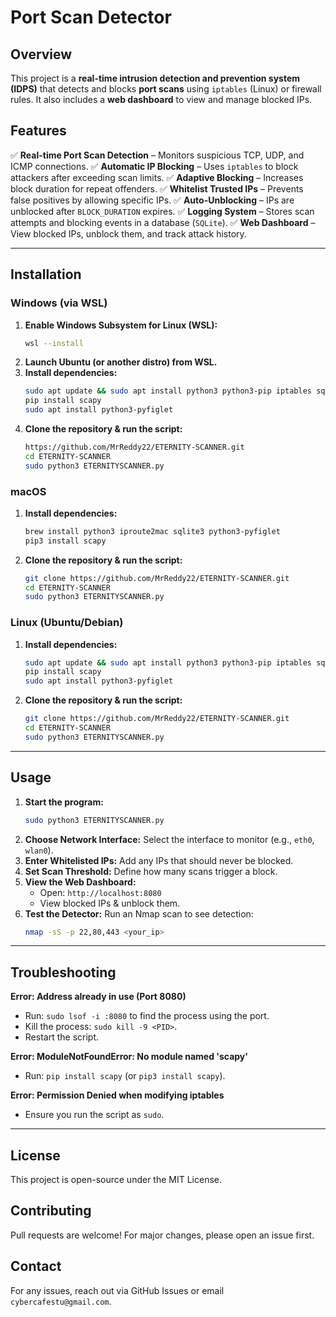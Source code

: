 # Port Scan Detector

## Overview
This project is a **real-time intrusion detection and prevention system (IDPS)** that detects and blocks **port scans** using `iptables` (Linux) or firewall rules. It also includes a **web dashboard** to view and manage blocked IPs.

## Features
✅ **Real-time Port Scan Detection** – Monitors suspicious TCP, UDP, and ICMP connections.
✅ **Automatic IP Blocking** – Uses `iptables` to block attackers after exceeding scan limits.
✅ **Adaptive Blocking** – Increases block duration for repeat offenders.
✅ **Whitelist Trusted IPs** – Prevents false positives by allowing specific IPs.
✅ **Auto-Unblocking** – IPs are unblocked after `BLOCK_DURATION` expires.
✅ **Logging System** – Stores scan attempts and blocking events in a database (`SQLite`).
✅ **Web Dashboard** – View blocked IPs, unblock them, and track attack history.

---

## Installation

### Windows (via WSL)
1. **Enable Windows Subsystem for Linux (WSL):**
   ```sh
   wsl --install
   ```
2. **Launch Ubuntu (or another distro) from WSL.**
3. **Install dependencies:**
   ```sh
   sudo apt update && sudo apt install python3 python3-pip iptables sqlite3 -y
   pip install scapy
   sudo apt install python3-pyfiglet
   ```
4. **Clone the repository & run the script:**
   ```sh
   https://github.com/MrReddy22/ETERNITY-SCANNER.git
   cd ETERNITY-SCANNER
   sudo python3 ETERNITYSCANNER.py
   ```

### macOS
1. **Install dependencies:**
   ```sh
   brew install python3 iproute2mac sqlite3 python3-pyfiglet
   pip3 install scapy
   ```
2. **Clone the repository & run the script:**
   ```sh
   git clone https://github.com/MrReddy22/ETERNITY-SCANNER.git
   cd ETERNITY-SCANNER
   sudo python3 ETERNITYSCANNER.py
   ```

### Linux (Ubuntu/Debian)
1. **Install dependencies:**
   ```sh
   sudo apt update && sudo apt install python3 python3-pip iptables sqlite3 -y
   pip install scapy
   sudo apt install python3-pyfiglet
   ```
2. **Clone the repository & run the script:**
   ```sh
   git clone https://github.com/MrReddy22/ETERNITY-SCANNER.git
   cd ETERNITY-SCANNER
   sudo python3 ETERNITYSCANNER.py
   ```

---

## Usage

1. **Start the program:**
   ```sh
   sudo python3 ETERNITYSCANNER.py
   ```
2. **Choose Network Interface:** Select the interface to monitor (e.g., `eth0`, `wlan0`).
3. **Enter Whitelisted IPs:** Add any IPs that should never be blocked.
4. **Set Scan Threshold:** Define how many scans trigger a block.
5. **View the Web Dashboard:**
   - Open: `http://localhost:8080`
   - View blocked IPs & unblock them.
6. **Test the Detector:** Run an Nmap scan to see detection:
   ```sh
   nmap -sS -p 22,80,443 <your_ip>
   ```

---

## Troubleshooting

**Error: Address already in use (Port 8080)**
- Run: `sudo lsof -i :8080` to find the process using the port.
- Kill the process: `sudo kill -9 <PID>`.
- Restart the script.

**Error: ModuleNotFoundError: No module named 'scapy'**
- Run: `pip install scapy` (or `pip3 install scapy`).

**Error: Permission Denied when modifying iptables**
- Ensure you run the script as `sudo`.

---

## License
This project is open-source under the MIT License.

## Contributing
Pull requests are welcome! For major changes, please open an issue first.

## Contact
For any issues, reach out via GitHub Issues or email `cybercafestu@gmail.com`.

